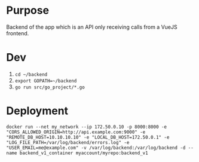 # Purpose

Backend of the app which is an API only receiving calls from a VueJS frontend.

# Dev

1. `cd ~/backend`
1. `export GOPATH=~/backend`
1. `go run src/go_project/*.go`

# Deployment

`docker run --net my_network --ip 172.50.0.10 -p 8000:8000 -e "CORS_ALLOWED_ORIGIN=http://api.example.com:9000" -e "REMOTE_DB_HOST=10.10.10.10" -e "LOCAL_DB_HOST=172.50.0.1" -e "LOG_FILE_PATH=/var/log/backend/errors.log" -e "USER_EMAIL=me@example.com" -v /var/log/backend:/var/log/backend -d --name backend_v1_container myaccount/myrepo:backend_v1`


